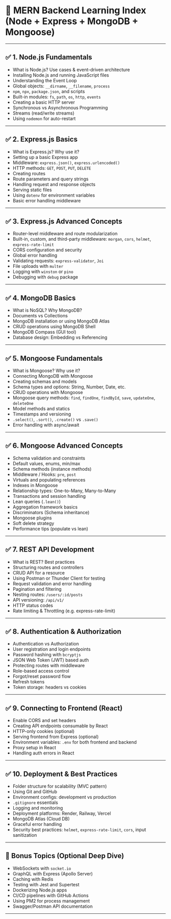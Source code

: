 
# 🚀 MERN Backend Learning Index (Node + Express + MongoDB + Mongoose)

---

## ✅ 1. Node.js Fundamentals

* What is Node.js? Use cases & event-driven architecture
* Installing Node.js and running JavaScript files
* Understanding the Event Loop
* Global objects: `__dirname`, `__filename`, `process`
* `npm`, `npx`, `package.json`, and scripts
* Built-in modules: `fs`, `path`, `os`, `http`, `events`
* Creating a basic HTTP server
* Synchronous vs Asynchronous Programming
* Streams (read/write streams)
* Using `nodemon` for auto-restart

---

## ✅ 2. Express.js Basics

* What is Express.js? Why use it?
* Setting up a basic Express app
* Middleware: `express.json()`, `express.urlencoded()`
* HTTP methods: `GET`, `POST`, `PUT`, `DELETE`
* Creating routes
* Route parameters and query strings
* Handling request and response objects
* Serving static files
* Using `dotenv` for environment variables
* Basic error handling middleware

---

## ✅ 3. Express.js Advanced Concepts

* Router-level middleware and route modularization
* Built-in, custom, and third-party middleware: `morgan`, `cors`, `helmet`, `express-rate-limit`
* CORS configuration and security
* Global error handling
* Validating requests: `express-validator`, `Joi`
* File uploads with `multer`
* Logging with `winston` or `pino`
* Debugging with `debug` package

---

## ✅ 4. MongoDB Basics

* What is NoSQL? Why MongoDB?
* Documents vs Collections
* MongoDB installation or using MongoDB Atlas
* CRUD operations using MongoDB Shell
* MongoDB Compass (GUI tool)
* Database design: Embedding vs Referencing

---

## ✅ 5. Mongoose Fundamentals

* What is Mongoose? Why use it?
* Connecting MongoDB with Mongoose
* Creating schemas and models
* Schema types and options: String, Number, Date, etc.
* CRUD operations with Mongoose
* Mongoose query methods: `find`, `findOne`, `findById`, `save`, `updateOne`, `deleteOne`
* Model methods and statics
* Timestamps and versioning
* `.select()`, `.sort()`, `.create()` vs `.save()`
* Error handling with async/await

---

## ✅ 6. Mongoose Advanced Concepts

* Schema validation and constraints
* Default values, enums, min/max
* Schema methods (instance methods)
* Middleware / Hooks: `pre`, `post`
* Virtuals and populating references
* Indexes in Mongoose
* Relationship types: One-to-Many, Many-to-Many
* Transactions and session handling
* Lean queries (`.lean()`)
* Aggregation framework basics
* Discriminators (Schema inheritance)
* Mongoose plugins
* Soft delete strategy
* Performance tips (populate vs lean)

---

## ✅ 7. REST API Development

* What is REST? Best practices
* Structuring routes and controllers
* CRUD API for a resource
* Using Postman or Thunder Client for testing
* Request validation and error handling
* Pagination and filtering
* Nesting routes: `/users/:id/posts`
* API versioning: `/api/v1/`
* HTTP status codes
* Rate limiting & Throttling (e.g. express-rate-limit)

---

## ✅ 8. Authentication & Authorization

* Authentication vs Authorization
* User registration and login endpoints
* Password hashing with `bcryptjs`
* JSON Web Token (JWT) based auth
* Protecting routes with middleware
* Role-based access control
* Forgot/reset password flow
* Refresh tokens
* Token storage: headers vs cookies

---

## ✅ 9. Connecting to Frontend (React)

* Enable CORS and set headers
* Creating API endpoints consumable by React
* HTTP-only cookies (optional)
* Serving frontend from Express (optional)
* Environment variables: `.env` for both frontend and backend
* Proxy setup in React
* Handling auth errors in React

---

## ✅ 10. Deployment & Best Practices

* Folder structure for scalability (MVC pattern)
* Using Git and GitHub
* Environment configs: development vs production
* `.gitignore` essentials
* Logging and monitoring
* Deployment platforms: Render, Railway, Vercel
* MongoDB Atlas (Cloud DB)
* Graceful error handling
* Security best practices: `helmet`, `express-rate-limit`, `cors`, input sanitization

---

## 🎯 Bonus Topics (Optional Deep Dive)

* WebSockets with `socket.io`
* GraphQL with Express (Apollo Server)
* Caching with Redis
* Testing with Jest and Supertest
* Dockerizing Node.js apps
* CI/CD pipelines with GitHub Actions
* Using PM2 for process management
* Swagger/Postman API documentation

---
